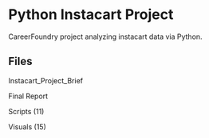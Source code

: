 # Python Instacart Project
CareerFoundry project analyzing instacart data via Python.

## Files

Instacart_Project_Brief

Final Report

Scripts (11)

Visuals (15)
